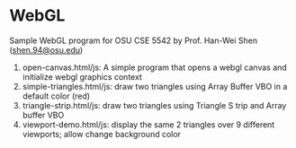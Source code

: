 # WebGL
Sample WebGL program for OSU CSE 5542 
by Prof. Han-Wei Shen (shen.94@osu.edu) 

1. open-canvas.html/js:  A simple program that opens a webgl canvas and initialize webgl graphics context 
2. simple-triangles.html/js: draw two triangles using Array Buffer VBO in a default color (red) 
3. triangle-strip.html/js: draw two triangles using Triangle S trip and Array buffer VBO
4. viewport-demo.html/js: display the same 2 triangles over 9 different viewports; allow change background color
